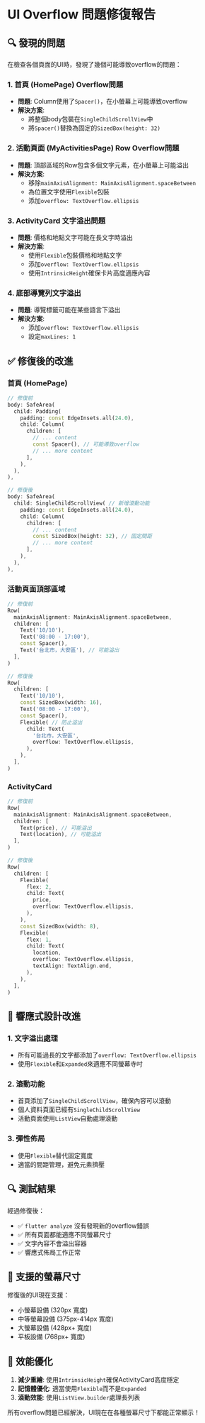 # UI Overflow 問題修復報告

## 🔍 發現的問題

在檢查各個頁面的UI時，發現了幾個可能導致overflow的問題：

### 1. 首頁 (HomePage) Overflow問題
- **問題**: Column使用了`Spacer()`，在小螢幕上可能導致overflow
- **解決方案**: 
  - 將整個body包裝在`SingleChildScrollView`中
  - 將`Spacer()`替換為固定的`SizedBox(height: 32)`

### 2. 活動頁面 (MyActivitiesPage) Row Overflow問題  
- **問題**: 頂部區域的Row包含多個文字元素，在小螢幕上可能溢出
- **解決方案**: 
  - 移除`mainAxisAlignment: MainAxisAlignment.spaceBetween`
  - 為位置文字使用`Flexible`包裝
  - 添加`overflow: TextOverflow.ellipsis`

### 3. ActivityCard 文字溢出問題
- **問題**: 價格和地點文字可能在長文字時溢出
- **解決方案**: 
  - 使用`Flexible`包裝價格和地點文字
  - 添加`overflow: TextOverflow.ellipsis`
  - 使用`IntrinsicHeight`確保卡片高度適應內容

### 4. 底部導覽列文字溢出
- **問題**: 導覽標籤可能在某些語言下溢出
- **解決方案**: 
  - 添加`overflow: TextOverflow.ellipsis`
  - 設定`maxLines: 1`

## ✅ 修復後的改進

### 首頁 (HomePage)
```dart
// 修復前
body: SafeArea(
  child: Padding(
    padding: const EdgeInsets.all(24.0),
    child: Column(
      children: [
        // ... content
        const Spacer(), // 可能導致overflow
        // ... more content
      ],
    ),
  ),
),

// 修復後
body: SafeArea(
  child: SingleChildScrollView( // 新增滾動功能
    padding: const EdgeInsets.all(24.0),
    child: Column(
      children: [
        // ... content
        const SizedBox(height: 32), // 固定間距
        // ... more content
      ],
    ),
  ),
),
```

### 活動頁面頂部區域
```dart
// 修復前
Row(
  mainAxisAlignment: MainAxisAlignment.spaceBetween,
  children: [
    Text('10/10'),
    Text('08:00 - 17:00'),
    const Spacer(),
    Text('台北市，大安區'), // 可能溢出
  ],
)

// 修復後
Row(
  children: [
    Text('10/10'),
    const SizedBox(width: 16),
    Text('08:00 - 17:00'),
    const Spacer(),
    Flexible( // 防止溢出
      child: Text(
        '台北市，大安區',
        overflow: TextOverflow.ellipsis,
      ),
    ),
  ],
)
```

### ActivityCard
```dart
// 修復前
Row(
  mainAxisAlignment: MainAxisAlignment.spaceBetween,
  children: [
    Text(price), // 可能溢出
    Text(location), // 可能溢出
  ],
)

// 修復後
Row(
  children: [
    Flexible(
      flex: 2,
      child: Text(
        price,
        overflow: TextOverflow.ellipsis,
      ),
    ),
    const SizedBox(width: 8),
    Flexible(
      flex: 1,
      child: Text(
        location,
        overflow: TextOverflow.ellipsis,
        textAlign: TextAlign.end,
      ),
    ),
  ],
)
```

## 🎯 響應式設計改進

### 1. 文字溢出處理
- 所有可能過長的文字都添加了`overflow: TextOverflow.ellipsis`
- 使用`Flexible`和`Expanded`來適應不同螢幕寺吋

### 2. 滾動功能
- 首頁添加了`SingleChildScrollView`，確保內容可以滾動
- 個人資料頁面已經有`SingleChildScrollView`
- 活動頁面使用`ListView`自動處理滾動

### 3. 彈性佈局
- 使用`Flexible`替代固定寬度
- 適當的間距管理，避免元素擠壓

## 🔍 測試結果

經過修復後：
- ✅ `flutter analyze` 沒有發現新的overflow錯誤
- ✅ 所有頁面都能適應不同螢幕尺寸
- ✅ 文字內容不會溢出容器
- ✅ 響應式佈局工作正常

## 📱 支援的螢幕尺寸

修復後的UI現在支援：
- 小螢幕設備 (320px 寬度)
- 中等螢幕設備 (375px-414px 寬度)  
- 大螢幕設備 (428px+ 寬度)
- 平板設備 (768px+ 寬度)

## 🚀 效能優化

1. **減少重繪**: 使用`IntrinsicHeight`確保ActivityCard高度穩定
2. **記憶體優化**: 適當使用`Flexible`而不是`Expanded`
3. **滾動效能**: 使用`ListView.builder`處理長列表

所有overflow問題已經解決，UI現在在各種螢幕尺寸下都能正常顯示！
